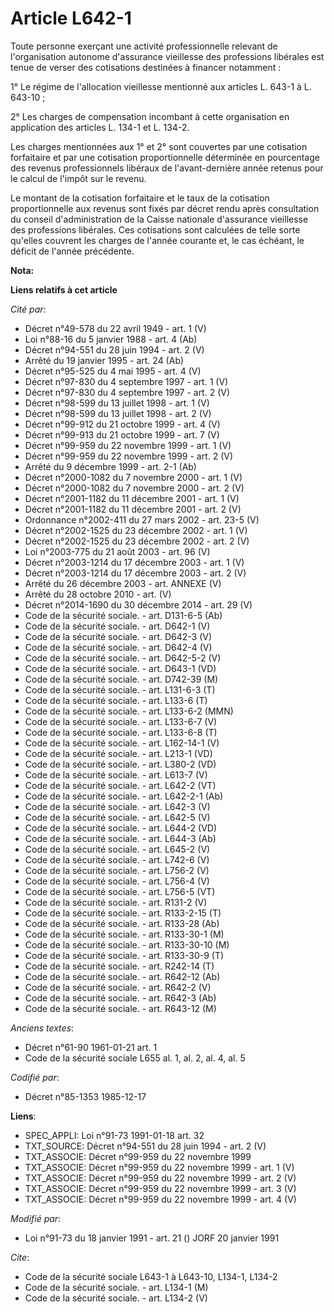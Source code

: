 # Article L642-1

Toute personne exerçant une activité professionnelle relevant de l'organisation autonome d'assurance vieillesse des
professions libérales est tenue de verser des cotisations destinées à financer notamment :

1° Le régime de l'allocation vieillesse mentionné aux articles L. 643-1 à L. 643-10 ;

2° Les charges de compensation incombant à cette organisation en application des articles L. 134-1 et L. 134-2.

Les charges mentionnées aux 1° et 2° sont couvertes par une cotisation forfaitaire et par une cotisation proportionnelle
déterminée en pourcentage des revenus professionnels libéraux de l'avant-dernière année retenus pour le calcul de l'impôt sur
le revenu.

Le montant de la cotisation forfaitaire et le taux de la cotisation proportionnelle aux revenus sont fixés par décret rendu
après consultation du conseil d'administration de la Caisse nationale d'assurance vieillesse des professions libérales. Ces
cotisations sont calculées de telle sorte qu'elles couvrent les charges de l'année courante et, le cas échéant, le déficit de
l'année précédente.

**Nota:**



**Liens relatifs à cet article**

_Cité par_:

  - Décret n°49-578 du 22 avril 1949 - art. 1 (V)
  - Loi n°88-16 du 5 janvier 1988 - art. 4 (Ab)
  - Décret n°94-551 du 28 juin 1994 - art. 2 (V)
  - Arrêté du 19 janvier 1995 - art. 24 (Ab)
  - Décret n°95-525 du 4 mai 1995 - art. 4 (V)
  - Décret n°97-830 du 4 septembre 1997 - art. 1 (V)
  - Décret n°97-830 du 4 septembre 1997 - art. 2 (V)
  - Décret n°98-599 du 13 juillet 1998 - art. 1 (V)
  - Décret n°98-599 du 13 juillet 1998 - art. 2 (V)
  - Décret n°99-912 du 21 octobre 1999 - art. 4 (V)
  - Décret n°99-913 du 21 octobre 1999 - art. 7 (V)
  - Décret n°99-959 du 22 novembre 1999 - art. 1 (V)
  - Décret n°99-959 du 22 novembre 1999 - art. 2 (V)
  - Arrêté du 9 décembre 1999 - art. 2-1 (Ab)
  - Décret n°2000-1082 du 7 novembre 2000 - art. 1 (V)
  - Décret n°2000-1082 du 7 novembre 2000 - art. 2 (V)
  - Décret n°2001-1182 du 11 décembre 2001 - art. 1 (V)
  - Décret n°2001-1182 du 11 décembre 2001 - art. 2 (V)
  - Ordonnance n°2002-411 du 27 mars 2002 - art. 23-5 (V)
  - Décret n°2002-1525 du 23 décembre 2002 - art. 1 (V)
  - Décret n°2002-1525 du 23 décembre 2002 - art. 2 (V)
  - Loi n°2003-775 du 21 août 2003 - art. 96 (V)
  - Décret n°2003-1214 du 17 décembre 2003 - art. 1 (V)
  - Décret n°2003-1214 du 17 décembre 2003 - art. 2 (V)
  - Arrêté du 26 décembre 2003 - art. ANNEXE (V)
  - Arrêté du 28 octobre 2010 - art. (V)
  - Décret n°2014-1690 du 30 décembre 2014 - art. 29 (V)
  - Code de la sécurité sociale. - art. D131-6-5 (Ab)
  - Code de la sécurité sociale. - art. D642-1 (V)
  - Code de la sécurité sociale. - art. D642-3 (V)
  - Code de la sécurité sociale. - art. D642-4 (V)
  - Code de la sécurité sociale. - art. D642-5-2 (V)
  - Code de la sécurité sociale. - art. D643-1 (VD)
  - Code de la sécurité sociale. - art. D742-39 (M)
  - Code de la sécurité sociale. - art. L131-6-3 (T)
  - Code de la sécurité sociale. - art. L133-6 (T)
  - Code de la sécurité sociale. - art. L133-6-2 (MMN)
  - Code de la sécurité sociale. - art. L133-6-7 (V)
  - Code de la sécurité sociale. - art. L133-6-8 (T)
  - Code de la sécurité sociale. - art. L162-14-1 (V)
  - Code de la sécurité sociale. - art. L213-1 (VD)
  - Code de la sécurité sociale. - art. L380-2 (VD)
  - Code de la sécurité sociale. - art. L613-7 (V)
  - Code de la sécurité sociale. - art. L642-2 (VT)
  - Code de la sécurité sociale. - art. L642-2-1 (Ab)
  - Code de la sécurité sociale. - art. L642-3 (V)
  - Code de la sécurité sociale. - art. L642-5 (V)
  - Code de la sécurité sociale. - art. L644-2 (VD)
  - Code de la sécurité sociale. - art. L644-3 (Ab)
  - Code de la sécurité sociale. - art. L645-2 (V)
  - Code de la sécurité sociale. - art. L742-6 (V)
  - Code de la sécurité sociale. - art. L756-2 (V)
  - Code de la sécurité sociale. - art. L756-4 (V)
  - Code de la sécurité sociale. - art. L756-5 (VT)
  - Code de la sécurité sociale. - art. R131-2 (V)
  - Code de la sécurité sociale. - art. R133-2-15 (T)
  - Code de la sécurité sociale. - art. R133-28 (Ab)
  - Code de la sécurité sociale. - art. R133-30-1 (M)
  - Code de la sécurité sociale. - art. R133-30-10 (M)
  - Code de la sécurité sociale. - art. R133-30-9 (T)
  - Code de la sécurité sociale. - art. R242-14 (T)
  - Code de la sécurité sociale. - art. R642-12 (Ab)
  - Code de la sécurité sociale. - art. R642-2 (V)
  - Code de la sécurité sociale. - art. R642-3 (Ab)
  - Code de la sécurité sociale. - art. R643-12 (M)

_Anciens textes_:

  - Décret n°61-90 1961-01-21 art. 1
  - Code de la sécurité sociale L655 al. 1, al. 2, al. 4, al. 5

_Codifié par_:

  - Décret n°85-1353 1985-12-17

**Liens**:

  - SPEC_APPLI: Loi n°91-73 1991-01-18 art. 32
  - TXT_SOURCE: Décret n°94-551 du 28 juin 1994 - art. 2 (V)
  - TXT_ASSOCIE: Décret n°99-959 du 22 novembre 1999
  - TXT_ASSOCIE: Décret n°99-959 du 22 novembre 1999 - art. 1 (V)
  - TXT_ASSOCIE: Décret n°99-959 du 22 novembre 1999 - art. 2 (V)
  - TXT_ASSOCIE: Décret n°99-959 du 22 novembre 1999 - art. 3 (V)
  - TXT_ASSOCIE: Décret n°99-959 du 22 novembre 1999 - art. 4 (V)

_Modifié par_:

  - Loi n°91-73 du 18 janvier 1991 - art. 21 () JORF 20 janvier 1991

_Cite_:

  - Code de la sécurité sociale L643-1 à L643-10, L134-1, L134-2
  - Code de la sécurité sociale. - art. L134-1 (M)
  - Code de la sécurité sociale. - art. L134-2 (V)
